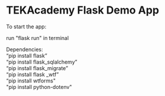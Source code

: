 # TEKAcademy Flask Demo App
To start the app:  

run "flask run" in terminal

Dependencies: \
“pip install flask” \
“pip install flask_sqlalchemy” \
“pip install flask_migrate” \
“pip install flask _wtf” \
“pip install wtforms" \
"pip install python-dotenv" 
